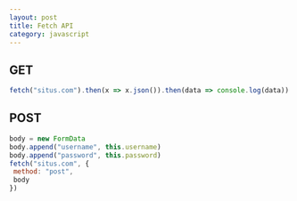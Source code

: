 ```yaml
--- 
layout: post 
title: Fetch API
category: javascript
--- 
```


## GET

```javascript
fetch("situs.com").then(x => x.json()).then(data => console.log(data))
```

## POST

```javascript
body = new FormData
body.append("username", this.username)
body.append("password", this.password)
fetch("situs.com", {
 method: "post",
 body
})
```